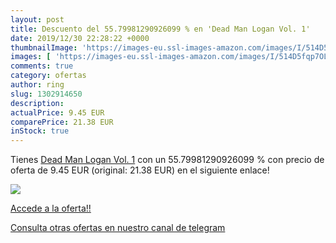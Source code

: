 ```yaml
---
layout: post
title: Descuento del 55.79981290926099 % en 'Dead Man Logan Vol. 1'
date: 2019/12/30 22:28:22 +0000
thumbnailImage: 'https://images-eu.ssl-images-amazon.com/images/I/514D5fqp7OL._SL200_.jpg'
images: [ 'https://images-eu.ssl-images-amazon.com/images/I/514D5fqp7OL._SL200_.jpg' ]
comments: true
category: ofertas
author: ring
slug: 1302914650
description:
actualPrice: 9.45 EUR
comparePrice: 21.38 EUR
inStock: true
---
```


Tienes [Dead Man Logan Vol. 1](https://www.amazon.com/dp/1302914650/?tag=redken08-20) con un 55.79981290926099 % con precio de oferta de 9.45 EUR (original: 21.38 EUR) en el siguiente enlace!

[![](https://images-eu.ssl-images-amazon.com/images/I/514D5fqp7OL._SL200_.jpg)](https://www.amazon.com/dp/1302914650/?tag=redken08-20)

[Accede a la oferta!!](https://www.amazon.com/dp/1302914650/?tag=redken08-20)

[Consulta otras ofertas en nuestro canal de telegram](https://t.me/s/ofertas25)
